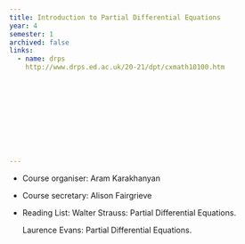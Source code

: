 ```yaml
---
title: Introduction to Partial Differential Equations
year: 4
semester: 1
archived: false
links:
  - name: drps
    http://www.drps.ed.ac.uk/20-21/dpt/cxmath10100.htm











---
```


- Course organiser: Aram Karakhanyan

- Course secretary: Alison Fairgrieve

- Reading List: Walter Strauss: Partial Differential Equations.

  Laurence Evans: Partial Differential Equations.